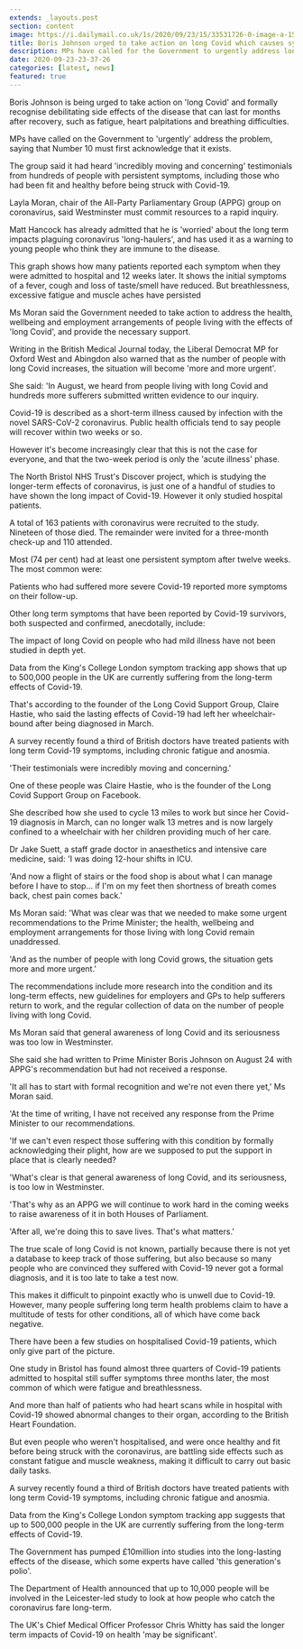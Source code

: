 ```yaml
---
extends: _layouts.post
section: content
image: https://i.dailymail.co.uk/1s/2020/09/23/15/33531726-0-image-a-15_1600872929065.jpg 
title: Boris Johnson urged to take action on long Covid which causes symptoms lasting for months 
description: MPs have called for the Government to urgently address long Covid with a number of actions, the first of which is to acknowledge that it exists after hearing incredibly moving and concerning testimonials. 
date: 2020-09-23-23-37-26 
categories: [latest, news] 
featured: true 
--- 
```

Boris Johnson is being urged to take action on 'long Covid' and formally recognise debilitating side effects of the disease that can last for months after recovery, such as fatigue, heart palpitations and breathing difficulties.

MPs have called on the Government to 'urgently' address the problem, saying that Number 10 must first acknowledge that it exists. 

The group said it had heard 'incredibly moving and concerning' testimonials from hundreds of people with persistent symptoms, including those who had been fit and healthy before being struck with Covid-19.

Layla Moran, chair of the All-Party Parliamentary Group (APPG) group on coronavirus, said Westminster must commit resources to a rapid inquiry. 

Matt Hancock has already admitted that he is 'worried' about the long term impacts plaguing coronavirus 'long-haulers', and has used it as a warning to young people who think they are immune to the disease. 

This graph shows how many patients reported each symptom when they were admitted to hospital and 12 weeks later. It shows the initial symptoms of a fever, cough and loss of taste/smell have reduced. But breathlessness, excessive fatigue and muscle aches have persisted 

Ms Moran said the Government needed to take action to address the health, wellbeing and employment arrangements of people living with the effects of 'long Covid', and provide the necessary support.

Writing in the British Medical Journal today, the Liberal Democrat MP for Oxford West and Abingdon also warned that as the number of people with long Covid increases, the situation will become 'more and more urgent'.

She said: 'In August, we heard from people living with long Covid and hundreds more sufferers submitted written evidence to our inquiry.

Covid-19 is described as a short-term illness caused by infection with the novel SARS-CoV-2 coronavirus. Public health officials tend to say people will recover within two weeks or so. 

However it's become increasingly clear that this is not the case for everyone, and that the two-week period is only the 'acute illness' phase.

The North Bristol NHS Trust's Discover project, which is studying the longer-term effects of coronavirus, is just one of a handful of studies to have shown the long impact of Covid-19. However it only studied hospital patients.

A total of 163 patients with coronavirus were recruited to the study. Nineteen of those died. The remainder were invited for a three-month check-up and 110 attended. 

Most (74 per cent) had at least one persistent symptom after twelve weeks. The most common were:



Patients who had suffered more severe Covid-19 reported more symptoms on their follow-up.      

Other long term symptoms that have been reported by Covid-19 survivors, both suspected and confirmed, anecdotally, include:

The impact of long Covid on people who had mild illness have not been studied in depth yet.  

Data from the King's College London symptom tracking app shows that up to 500,000 people in the UK are currently suffering from the long-term effects of Covid-19.

That's according to the founder of the Long Covid Support Group, Claire Hastie, who said the lasting effects of Covid-19 had left her wheelchair-bound after being diagnosed in March.

A survey recently found a third of British doctors have treated patients with long term Covid-19 symptoms, including chronic fatigue and anosmia.

'Their testimonials were incredibly moving and concerning.' 

One of these people was Claire Hastie, who is the founder of the Long Covid Support Group on Facebook.

She described how she used to cycle 13 miles to work but since her Covid-19 diagnosis in March, can no longer walk 13 metres and is now largely confined to a wheelchair with her children providing much of her care.

Dr Jake Suett, a staff grade doctor in anaesthetics and intensive care medicine, said: 'I was doing 12-hour shifts in ICU.

'And now a flight of stairs or the food shop is about what I can manage before I have to stop... if I'm on my feet then shortness of breath comes back, chest pain comes back.'

Ms Moran said: 'What was clear was that we needed to make some urgent recommendations to the Prime Minister; the health, wellbeing and employment arrangements for those living with long Covid remain unaddressed.

'And as the number of people with long Covid grows, the situation gets more and more urgent.'

The recommendations include more research into the condition and its long-term effects, new guidelines for employers and GPs to help sufferers return to work, and the regular collection of data on the number of people living with long Covid. 

Ms Moran said that general awareness of long Covid and its seriousness was too low in Westminster. 

She said she had written to Prime Minister Boris Johnson on August 24 with APPG's recommendation but had not received a response.  

'It all has to start with formal recognition and we're not even there yet,' Ms Moran said.

'At the time of writing, I have not received any response from the Prime Minister to our recommendations.

'If we can't even respect those suffering with this condition by formally acknowledging their plight, how are we supposed to put the support in place that is clearly needed?

'What's clear is that general awareness of long Covid, and its seriousness, is too low in Westminster.

'That's why as an APPG we will continue to work hard in the coming weeks to raise awareness of it in both Houses of Parliament.

'After all, we're doing this to save lives. That's what matters.'

The true scale of long Covid is not known, partially because there is not yet a database to keep track of those suffering, but also because so many people who are convinced they suffered with Covid-19 never got a formal diagnosis, and it is too late to take a test now.

This makes it difficult to pinpoint exactly who is unwell due to Covid-19. However, many people suffering long term health problems claim to have a multitude of tests for other conditions, all of which have come back negative.

There have been a few studies on hospitalised Covid-19 patients, which only give part of the picture.

One study in Bristol has found almost three quarters of Covid-19 patients admitted to hospital still suffer symptoms three months later, the most common of which were fatigue and breathlessness. 

And more than half of patients who had heart scans while in hospital with Covid-19 showed abnormal changes to their organ, according to the British Heart Foundation.

But even people who weren't hospitalised, and were once healthy and fit before being struck with the coronavirus, are battling side effects such as constant fatigue and muscle weakness, making it difficult to carry out basic daily tasks.

A survey recently found a third of British doctors have treated patients with long term Covid-19 symptoms, including chronic fatigue and anosmia. 

Data from the King's College London symptom tracking app suggests that up to 500,000 people in the UK are currently suffering from the long-term effects of Covid-19. 

The Government has pumped £10million into studies into the long-lasting effects of the disease, which some experts have called 'this generation's polio'. 

The Department of Health announced that up to 10,000 people will be involved in the Leicester-led study to look at how people who catch the coronavirus fare long-term.  

The UK's Chief Medical Officer Professor Chris Whitty has said the longer term impacts of Covid-19 on health 'may be significant'. 

